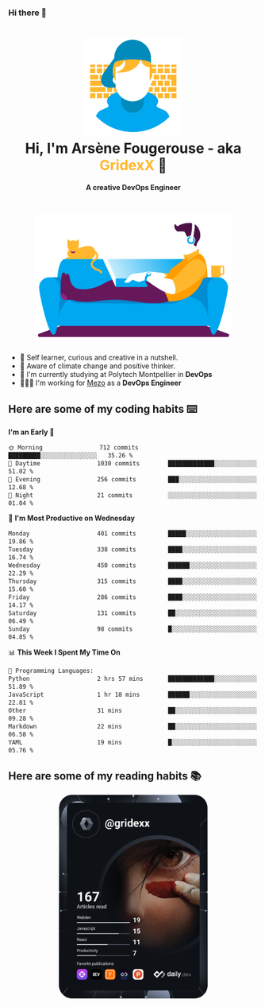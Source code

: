 ### Hi there 👋

<!--
**GridexX/gridexx** is a ✨ _special_ ✨ repository because its `README.md` (this file) appears on your GitHub profile.

Here are some ideas to get you started:

- 🔭 I’m currently working on ...
- 🌱 I’m currently learning ...
- 👯 I’m looking to collaborate on ...
- 🤔 I’m looking for help with ...
- 💬 Ask me about ...
- 📫 How to reach me: ...
- 😄 Pronouns: ...
- ⚡ Fun fact: ...
-->


<!-- Header -->
<h1 align="center">
  <img src="./images/user_profile.png" width="200">
  <br>
  Hi, I'm Arsène Fougerouse - aka <span style="color:#ffb72e">GridexX</span> 👋
</h1>


<p align="center">
  <b>A creative DevOps Engineer </b>
</p>
<br/>
<p align="center">
  <img src="./images/man_couch.png" width="400">
</p>

- 🎨 Self learner, curious and creative in a nutshell. 
- 🌱 Aware of climate change and positive thinker.
- 📕 I'm currently studying at Polytech Montpellier in **DevOps**
- 👨🏻‍💻 I'm working for [Mezo](https://meso-lr.umontpellier.fr/) as a **DevOps Engineer**


## Here are some of my coding habits ⌨️

<!-- Add a section about tech and Ops stack
  Like this one : https://github.com/Xanthus58#-tech-stack
-->
<!--START_SECTION:waka-->
**I'm an Early 🐤** 

```text
🌞 Morning                712 commits         █████████░░░░░░░░░░░░░░░░   35.26 % 
🌆 Daytime                1030 commits        █████████████░░░░░░░░░░░░   51.02 % 
🌃 Evening                256 commits         ███░░░░░░░░░░░░░░░░░░░░░░   12.68 % 
🌙 Night                  21 commits          ░░░░░░░░░░░░░░░░░░░░░░░░░   01.04 % 
```
📅 **I'm Most Productive on Wednesday** 

```text
Monday                   401 commits         █████░░░░░░░░░░░░░░░░░░░░   19.86 % 
Tuesday                  338 commits         ████░░░░░░░░░░░░░░░░░░░░░   16.74 % 
Wednesday                450 commits         ██████░░░░░░░░░░░░░░░░░░░   22.29 % 
Thursday                 315 commits         ████░░░░░░░░░░░░░░░░░░░░░   15.60 % 
Friday                   286 commits         ████░░░░░░░░░░░░░░░░░░░░░   14.17 % 
Saturday                 131 commits         ██░░░░░░░░░░░░░░░░░░░░░░░   06.49 % 
Sunday                   98 commits          █░░░░░░░░░░░░░░░░░░░░░░░░   04.85 % 
```


📊 **This Week I Spent My Time On** 

```text
💬 Programming Languages: 
Python                   2 hrs 57 mins       █████████████░░░░░░░░░░░░   51.89 % 
JavaScript               1 hr 18 mins        ██████░░░░░░░░░░░░░░░░░░░   22.81 % 
Other                    31 mins             ██░░░░░░░░░░░░░░░░░░░░░░░   09.28 % 
Markdown                 22 mins             ██░░░░░░░░░░░░░░░░░░░░░░░   06.58 % 
YAML                     19 mins             █░░░░░░░░░░░░░░░░░░░░░░░░   05.76 % 
```


<!--END_SECTION:waka-->

## Here are some of my reading habits 📚
<div  align="center">
  <img src="./images/devcard.svg" width="300">
</div>
